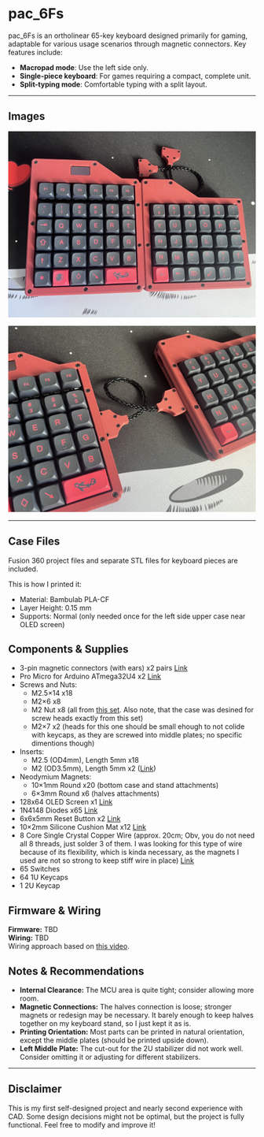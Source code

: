 # pac_6Fs

pac_6Fs is an ortholinear 65-key keyboard designed primarily for gaming, adaptable for various usage scenarios through magnetic connectors. Key features include:

- **Macropad mode**: Use the left side only.
- **Single-piece keyboard**: For games requiring a compact, complete unit.
- **Split-typing mode**: Comfortable typing with a split layout.

---

## Images

![Keyboard Assembled](images/IMG_3404.JPG)

![Keyboard Split](images/IMG_3405.JPG)

---

## Case Files

Fusion 360 project files and separate STL files for keyboard pieces are included.

This is how I printed it:
- Material: Bambulab PLA-CF
- Layer Height: 0.15 mm
- Supports: Normal (only needed once for the left side upper case near OLED screen)

## Components & Supplies

- 3-pin magnetic connectors (with ears) x2 pairs [Link](https://www.aliexpress.com/item/1005006531774076.html)
- Pro Micro for Arduino ATmega32U4 x2 [Link](https://www.aliexpress.com/item/32846843498.html)
- Screws and Nuts:
  - M2.5×14 x18
  - M2×6 x8
  - M2 Nut x8 (all from [this set](https://www.aliexpress.com/item/1005007189779145.html). Also note, that the case was desined for screw heads exactly from this set)
  - M2×7 x2 (heads for this one should be small ehough to not colide with keycaps, as they are screwed into middle plates; no specific dimentions though)
- Inserts:
  - M2.5 (OD4mm), Length 5mm x18
  - M2 (OD3.5mm), Length 5mm x2 ([Link](https://www.aliexpress.com/item/1005003582355741.html))
- Neodymium Magnets:
  - 10×1mm Round x20 (bottom case and stand attachments)
  - 6×3mm Round x6 (halves attachments)
- 128x64 OLED Screen x1 [Link](https://www.aliexpress.com/item/1005004355547926.html)
- 1N4148 Diodes x65 [Link](https://www.aliexpress.com/item/4000142272546.html)
- 6x6x5mm Reset Button x2 [Link](https://www.aliexpress.com/item/32912263133.html)
- 10×2mm Silicone Cushion Mat x12 [Link](https://www.aliexpress.com/item/1005005315398342.html)
- 8 Core Single Crystal Copper Wire (approx. 20cm; Obv, you do not need all 8 threads, just solder 3 of them. I was looking for this type of wire because of its flexibility, which is kinda necessary, as the magnets I used are not so strong to keep stiff wire in place) [Link](https://www.aliexpress.com/item/1005006034458182.html)
- 65 Switches
- 64 1U Keycaps
- 1 2U Keycap

## Firmware & Wiring

**Firmware:** TBD  
**Wiring:** TBD  
Wiring approach based on [this video](https://youtu.be/hjml-K-pV4E).

## Notes & Recommendations

- **Internal Clearance:** The MCU area is quite tight; consider allowing more room.
- **Magnetic Connections:** The halves connection is loose; stronger magnets or redesign may be necessary. It barely enough to keep halves together on my keyboard stand, so I just kept it as is.
- **Printing Orientation:** Most parts can be printed in natural orientation, except the middle plates (should be printed upside down).
- **Left Middle Plate:** The cut-out for the 2U stabilizer did not work well. Consider omitting it or adjusting for different stabilizers.

---

## Disclaimer

This is my first self-designed project and nearly second experience with CAD. Some design decisions might not be optimal, but the project is fully functional. Feel free to modify and improve it!

